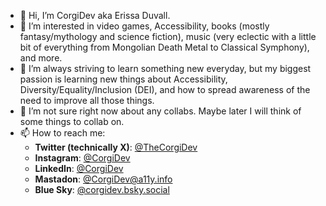 - 👋 Hi, I’m CorgiDev aka Erissa Duvall.
- 👀 I’m interested in video games, Accessibility, books (mostly fantasy/mythology and science fiction), music (very eclectic with a little bit of everything from Mongolian Death Metal to Classical Symphony), and more.
- 🌱 I’m always striving to learn something new everyday, but my biggest passion is learning new things about Accessibility, Diversity/Equality/Inclusion (DEI), and how to spread awareness of the need to improve all those things.
- 💞️ I’m not sure right now about any collabs. Maybe later I will think of some things to collab on.
- 📫 How to reach me:
  -  **Twitter (technically X)**: [@TheCorgiDev](https://twitter.com/TheCorgiDev)
  -  **Instagram**: [@CorgiDev](https://www.instagram.com/corgidev/)
  -  **LinkedIn**: [@CorgiDev](https://www.linkedin.com/in/corgidev/)
  -  **Mastadon**: [@CorgiDev@a11y.info](https://a11y.info/@CorgiDev)
  -  **Blue Sky**: [@corgidev.bsky.social](https://bsky.app/profile/corgidev.bsky.social)

<!---
CorgiDev/CorgiDev is a ✨ special ✨ repository because its `README.md` (this file) appears on your GitHub profile.
You can click the Preview link to take a look at your changes.
--->
